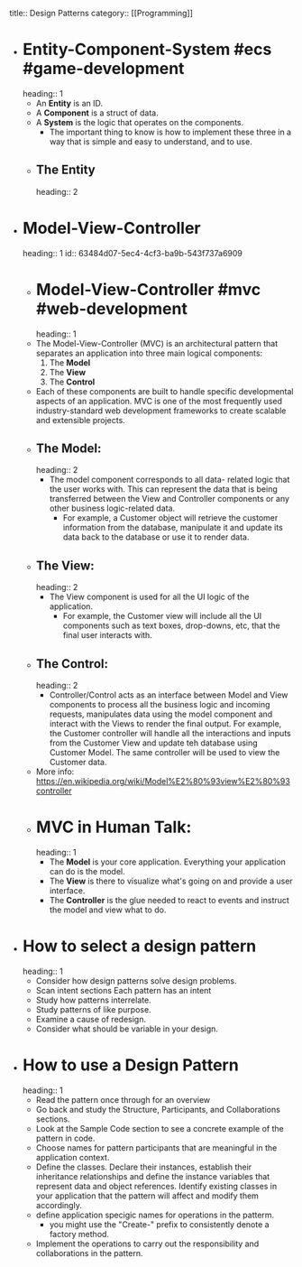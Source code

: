title:: Design Patterns
category:: [[Programming]]

- # Entity-Component-System #ecs #game-development
  heading:: 1
	- An **Entity** is an ID.
	- A **Component** is a struct of data.
	- A **System** is the logic that operates on the components.
		- The important thing to know is how to implement these three in a way that is simple and easy to understand, and to use.
	- ## The Entity
	  heading:: 2
- # Model-View-Controller
  heading:: 1
  id:: 63484d07-5ec4-4cf3-ba9b-543f737a6909
	- # Model-View-Controller #mvc #web-development
	  heading:: 1
	- The Model-View-Controller (MVC) is an architectural pattern that separates an application into three main logical components:
	  1. The **Model**
	  2. The **View**
	  3. The **Control**
	- Each of these components are built to handle specific developmental aspects of an application. MVC is one of the most frequently used industry-standard web development frameworks to create scalable and extensible projects.
	- ## The Model:
	  heading:: 2
		- The model component corresponds to all data- related logic that the user works with. This can represent the data that is being transferred between the View and Controller components or any other business logic-related data.
			- For example, a Customer object will retrieve the customer information from the database, manipulate it and update its data back to the database or use it to render data.
	- ## The View:
	  heading:: 2
		- The View component is used for all the UI logic of the application.
			- For example, the Customer view will include all the UI components such as text boxes, drop-downs, etc, that the final user interacts with.
	- ## The Control:
	  heading:: 2
		- Controller/Control acts as an interface between Model and View components to process all the business logic and incoming requests, manipulates data using the model component and interact with the Views to render the final output. For example, the Customer controller will handle all the interactions and inputs from the Customer View and update teh database using Customer Model. The same controller will be used to view the Customer data.
	- More info: https://en.wikipedia.org/wiki/Model%E2%80%93view%E2%80%93controller
	- # MVC in Human Talk:
	  heading:: 1
		- The **Model** is your core application. Everything your application can do is the model.
		- The **View** is there to visualize what's going on and provide a user interface.
		- The **Controller** is the glue needed to react to events and instruct the model and view what to do.
- # How to select a design pattern
  heading:: 1
	- Consider how design patterns solve design problems.
	- Scan intent sections Each pattern has an intent
	- Study how patterns interrelate.
	- Study patterns of like purpose.
	- Examine a cause of redesign.
	- Consider what should be variable in your design.
- # How to use a Design Pattern
  heading:: 1
	- Read the pattern once through for an overview
	- Go back and study the Structure, Participants, and Collaborations sections.
	- Look at the Sample Code section to see a concrete example of the pattern in code.
	- Choose names for pattern participants that are meaningful in the application context.
	- Define the classes. Declare their instances, establish their inheritance relationships and define the instance variables that represent data and object references. Identify existing classes in your application that the pattern will affect and modify them accordingly.
	- define application specigic names for operations in the patterm.
		- you might use the "Create-" prefix to consistently denote a factory method.
	- Implement the operations to carry out the responsibility and collaborations in the pattern.